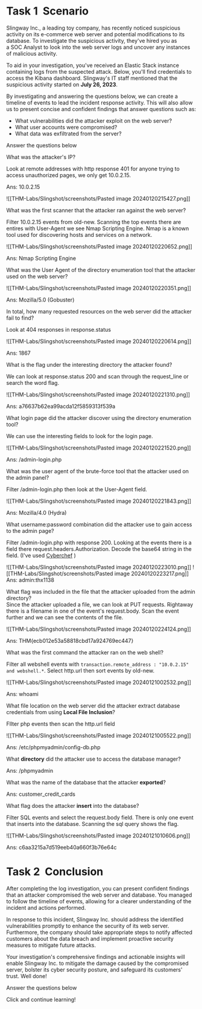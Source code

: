 # Task 1  Scenario

Slingway Inc., a leading toy company, has recently noticed suspicious activity on its e-commerce web server and potential modifications to its database. To investigate the suspicious activity, they've hired you as a SOC Analyst to look into the web server logs and uncover any instances of malicious activity.

To aid in your investigation, you've received an Elastic Stack instance containing logs from the suspected attack. Below, you'll find credentials to access the Kibana dashboard. Slingway's IT staff mentioned that the suspicious activity started on **July 26, 2023**.

By investigating and answering the questions below, we can create a timeline of events to lead the incident response activity. This will also allow us to present concise and confident findings that answer questions such as:

- What vulnerabilities did the attacker exploit on the web server?
- What user accounts were compromised?
- What data was exfiltrated from the server?

Answer the questions below

What was the attacker's IP?

Look at remote addresses with http response 401 for anyone trying to access unauthorized pages, we only get 10.0.2.15.

Ans: 10.0.2.15

![[THM-Labs/Slingshot/screenshots/Pasted image 20240120215427.png]]

What was the first scanner that the attacker ran against the web server?  

Filter 10.0.2.15 events from old-new. Scanning the top events there are entires with User-Agent we see Nmap Scripting Engine. Nmap is a known tool used for discovering hosts and services on a network.

![[THM-Labs/Slingshot/screenshots/Pasted image 20240120220652.png]]

Ans: Nmap Scripting Engine

What was the User Agent of the directory enumeration tool that the attacker used on the web server?

![[THM-Labs/Slingshot/screenshots/Pasted image 20240120220351.png]]

Ans: Mozilla/5.0 (Gobuster)

In total, how many requested resources on the web server did the attacker fail to find?  

Look at 404 responses in response.status

![[THM-Labs/Slingshot/screenshots/Pasted image 20240120220614.png]]

Ans: 1867

What is the flag under the interesting directory the attacker found?  

We can look at response.status 200 and scan through the request_line or search the word flag.

![[THM-Labs/Slingshot/screenshots/Pasted image 20240120221310.png]]

Ans: a76637b62ea99acda12f5859313f539a 

What login page did the attacker discover using the directory enumeration tool?  

We can use the interesting fields to look for the login page.

![[THM-Labs/Slingshot/screenshots/Pasted image 20240120221520.png]]

Ans: /admin-login.php

What was the user agent of the brute-force tool that the attacker used on the admin panel?

Filter /admin-login.php then look at the User-Agent field.

![[THM-Labs/Slingshot/screenshots/Pasted image 20240120221843.png]]

Ans: Mozilla/4.0 (Hydra)


What username:password combination did the attacker use to gain access to the admin page?

Filter /admin-login.php with response 200. Looking at the events there is a field there request.headers.Authorization. Decode the base64 string in the field. (I've used [Cyberchef](https://gchq.github.io/CyberChef/) )

![[THM-Labs/Slingshot/screenshots/Pasted image 20240120223010.png]]
![[THM-Labs/Slingshot/screenshots/Pasted image 20240120223217.png]]
Ans: admin:thx1138

What flag was included in the file that the attacker uploaded from the admin directory?  
Since the attacker uploaded a file, we can look at PUT requests. Rightaway there is a filename in one of the event's request.body. Scan the event further and we can see the contents of the file.

![[THM-Labs/Slingshot/screenshots/Pasted image 20240120224124.png]]

Ans: THM{ecb012e53a58818cbd17a924769ec447}

What was the first command the attacker ran on the web shell?  

Filter all webshell events with ```transaction.remote_address : "10.0.2.15" and webshell.*```. Select http.url then sort events by old-new.

![[THM-Labs/Slingshot/screenshots/Pasted image 20240121002532.png]]

Ans: whoami

What file location on the web server did the attacker extract database credentials from using **Local File Inclusion**?  

FIlter php events then scan the http.url field

![[THM-Labs/Slingshot/screenshots/Pasted image 20240121005522.png]]

Ans: /etc/phpmyadmin/config-db.php

What **directory** did the attacker use to access the database manager?  

Ans: /phpmyadmin

What was the name of the database that the attacker **exported**?  



Ans: customer_credit_cards

What flag does the attacker **insert** into the database?

Filter SQL events and select the request.body field. There is only one event that inserts into the database. Scanning the sql query shows the flag.

![[THM-Labs/Slingshot/screenshots/Pasted image 20240121010606.png]]

Ans: c6aa3215a7d519eeb40a660f3b76e64c

# Task 2  Conclusion

After completing the log investigation, you can present confident findings that an attacker compromised the web server and database. You managed to follow the timeline of events, allowing for a clearer understanding of the incident and actions performed.

In response to this incident, Slingway Inc. should address the identified vulnerabilities promptly to enhance the security of its web server. Furthermore, the company should take appropriate steps to notify affected customers about the data breach and implement proactive security measures to mitigate future attacks.

Your investigation's comprehensive findings and actionable insights will enable Slingway Inc. to mitigate the damage caused by the compromised server, bolster its cyber security posture, and safeguard its customers' trust. Well done!

Answer the questions below

Click and continue learning!